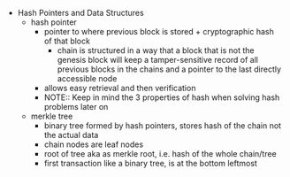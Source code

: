 - Hash Pointers and Data Structures
	- hash pointer
		- pointer to where previous block is stored + cryptographic hash of that block
			- chain is structured in a way that a block that is not the genesis block will keep a tamper-sensitive record of all previous blocks in the chains and a pointer to the last directly accessible node
		- allows easy retrieval and then verification
		- NOTE:: Keep in mind the 3 properties of hash when solving hash problems later on
	- merkle tree
		- binary tree formed by hash pointers, stores hash of the chain not the actual data
		- chain nodes are leaf nodes
		- root of tree aka as merkle root, i.e. hash of the whole chain/tree
		- first transaction like a binary tree, is at the bottom leftmost